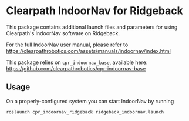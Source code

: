 Clearpath IndoorNav for Ridgeback
==================================

This package contains additional launch files and parameters for using Clearpath's IndoorNav software on Ridgeback.

For the full IndoorNav user manual, please refer to https://clearpathrobotics.com/assets/manuals/indoornav/index.html

This package relies on `cpr_indoornav_base`, available here: https://github.com/clearpathrobotics/cpr-indoornav-base


Usage
-------

On a properly-configured system you can start IndoorNav by running

```bash
roslaunch cpr_indoornav_ridgeback ridgeback_indoornav.launch
```
